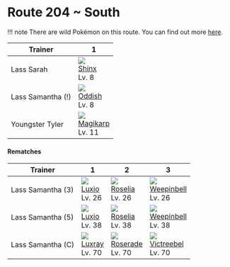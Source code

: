# Route 204 ~ South

!!! note
    There are wild Pokémon on this route. You can find out more [here](/wild_pokemon/route_204__south/).


Trainer           | 1                                   
---               | ---                                 
Lass Sarah        | ![][403]<br> [Shinx]<br> Lv. 8      | ![][029]<br> [Nidoran♀]<br> Lv. 8   | ![][016]<br> [Pidgey]<br> Lv. 8     
Lass Samantha (!) | ![][043]<br> [Oddish]<br> Lv. 8     | ![][406]<br> [Budew]<br> Lv. 8      | ![][069]<br> [Bellsprout]<br> Lv. 8 
Youngster Tyler   | ![][129]<br> [Magikarp]<br> Lv. 11  

#### Rematches

Trainer           | 1                                    | 2                                    | 3                                    
---               | ---                                  | ---                                  | ---                                  
Lass Samantha (3) | ![][404]<br> [Luxio]<br> Lv. 26      | ![][315]<br> [Roselia]<br> Lv. 26    | ![][070]<br> [Weepinbell]<br> Lv. 26 
Lass Samantha (5) | ![][404]<br> [Luxio]<br> Lv. 38      | ![][315]<br> [Roselia]<br> Lv. 38    | ![][070]<br> [Weepinbell]<br> Lv. 38 
Lass Samantha (C) | ![][405]<br> [Luxray]<br> Lv. 70     | ![][407]<br> [Roserade]<br> Lv. 70   | ![][071]<br> [Victreebel]<br> Lv. 70 


[Pidgey]: /pokemon_changes/016/
[Nidoran♀]: /pokemon_changes/029/
[Oddish]: /pokemon_changes/043/
[Bellsprout]: /pokemon_changes/069/
[Weepinbell]: /pokemon_changes/070/
[Victreebel]: /pokemon_changes/071/
[Magikarp]: /pokemon_changes/129/
[Roselia]: /pokemon_changes/315/
[Shinx]: /pokemon_changes/403/
[Luxio]: /pokemon_changes/404/
[Luxray]: /pokemon_changes/405/
[Budew]: /pokemon_changes/406/
[Roserade]: /pokemon_changes/407/
[016]: /img/pokemon/016.png
[029]: /img/pokemon/029.png
[043]: /img/pokemon/043.png
[069]: /img/pokemon/069.png
[070]: /img/pokemon/070.png
[071]: /img/pokemon/071.png
[129]: /img/pokemon/129.png
[315]: /img/pokemon/315.png
[403]: /img/pokemon/403.png
[404]: /img/pokemon/404.png
[405]: /img/pokemon/405.png
[406]: /img/pokemon/406.png
[407]: /img/pokemon/407.png
